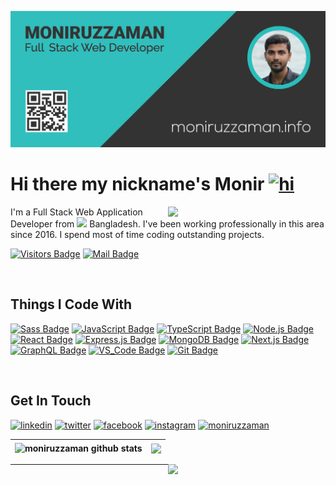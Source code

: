 [![Banner](https://github.com/EhtsYour/EhtsYour/blob/main/Banner.png)](https://github.com/EhtsYour)

# Hi there my nickname's Monir [<img src="https://user-images.githubusercontent.com/1303154/88677602-1635ba80-d120-11ea-84d8-d263ba5fc3c0.gif" width="28px" alt="hi">](https://github.com/EhtsYour)

[<img align="right" width="50%" src="https://github-readme-stats.vercel.app/api?username=EhtsYour&show_icons=true&count_private=true&hide_title=true&bg_color=10,333333,333333,30BFBD&title_color=fff&text_color=fff&icon_color=fff">](https://github.com/EhtsYour)

I'm a Full Stack Web Application Developer from [<img src="https://image.flaticon.com/icons/svg/323/323299.svg" width="13"/>](https://github.com/EhtsYour) Bangladesh. I've been working professionally in this area since 2016. I spend most of time coding outstanding projects.

[![Visitors Badge](https://komarev.com/ghpvc/?username=EhtsYour&style=flat-square&label=Profile+Views&color=30BFBD)](https://github.com/EhtsYour)
[![Mail Badge](https://img.shields.io/badge/contact@moniruzzaman.info-orange?style=flat-square&logo=Gmail&logoColor=white)](mailto:contact@moniruzzaman.info)

<br>

## Things I Code With 
[![Sass Badge](https://img.shields.io/badge/Sass-CC6699?style=for-the-badge&logo=sass&logoColor=white)](https://github.com/EhtsYour)
[![JavaScript Badge](https://img.shields.io/badge/JavaScript-F7DF1E?style=for-the-badge&logo=javascript&logoColor=white)](https://github.com/EhtsYour)
[![TypeScript Badge](https://img.shields.io/badge/TypeScript-007ACC?style=for-the-badge&logo=typescript&logoColor=white)](https://github.com/EhtsYour)
[![Node.js Badge](https://img.shields.io/badge/Node.js-339933?style=for-the-badge&logo=nodedotjs&logoColor=white)](https://github.com/EhtsYour)
[![React Badge](https://img.shields.io/badge/React-61DBFB?style=for-the-badge&logo=react&logoColor=black)](https://github.com/EhtsYour)
[![Express.js Badge](https://img.shields.io/badge/Express.js-000000?style=for-the-badge&logo=express&logoColor=white)](https://github.com/EhtsYour)
[![MongoDB Badge](https://img.shields.io/badge/MongoDB-4EA94B?style=for-the-badge&logo=mongodb&logoColor=white)](https://github.com/EhtsYour)
[![Next.js Badge](https://img.shields.io/badge/Next.js-000000?style=for-the-badge&logo=nextdotjs&logoColor=white)](https://github.com/EhtsYour)
[![GraphQL Badge](https://img.shields.io/badge/GraphQl-e535ab?style=for-the-badge&logo=node.js&logoColor=white)](https://github.com/EhtsYour)
[![VS_Code Badge](https://img.shields.io/badge/VS_Code-0078D4?style=for-the-badge&logo=visual-studio-code&logoColor=white)](https://github.com/EhtsYour)
[![Git Badge](https://img.shields.io/badge/Git-F05032?style=for-the-badge&logo=git&logoColor=white)](https://github.com/EhtsYour)

<br>

## Get In Touch
[<img src='https://img.shields.io/badge/LinkedIn-0077B5?style=for-the-badge&logo=linkedin&logoColor=white' alt='linkedin' height='40'>](https://www.linkedin.com/in/ehtsyour/)
[<img src='https://img.shields.io/badge/Twitter-1DA1F2?style=for-the-badge&logo=twitter&logoColor=white' alt='twitter' height='40'>](https://www.twitter.com/EhtsYour/)
[<img src='https://img.shields.io/badge/Facebook-1877F2?style=for-the-badge&logo=facebook&logoColor=white' alt='facebook' height='40'>](https://www.facebook.com/EhtsYour/)
[<img src='https://img.shields.io/badge/Instagram-E4405F?style=for-the-badge&logo=instagram&logoColor=white' alt='instagram' height='40'>](https://www.instagram.com/ehtsyour/)
[<img src='https://img.shields.io/badge/Website-16B6D2?style=for-the-badge&logo=Google-chrome&logoColor=white' alt='moniruzzaman' height='40'>](https://www.moniruzzaman.info/)

|<img align="center" src="https://github-readme-stats.vercel.app/api?username=EhtsYour&show_icons=true&include_all_commits=true&hide_border=true&hide_title=true&bg_color=10,333333,333333,30BFBD&title_color=fff&text_color=fff&icon_color=fff" alt="moniruzzaman github stats" /> | <img align="center" src="https://github-readme-stats.vercel.app/api/top-langs/?username=EhtsYour&layout=compact&theme=buefy&hide_title=true&hide_border=true" /> |
| ------------- | ------------- |

[<img align="right" width="50%" src="https://github-readme-stats.vercel.app/api?username=EhtsYour&show_icons=true&count_private=true&hide_title=true&bg_color=10,333333,333333,30BFBD&title_color=fff&text_color=fff&icon_color=fff">](https://github.com/EhtsYour)

---
